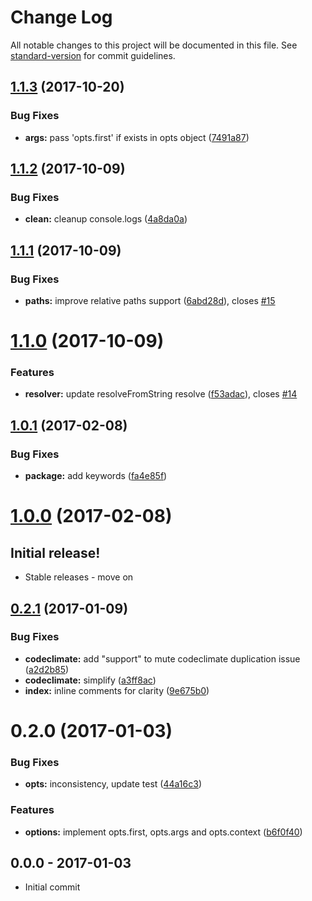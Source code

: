 # Change Log

All notable changes to this project will be documented in this file. See [standard-version](https://github.com/conventional-changelog/standard-version) for commit guidelines.

<a name="1.1.3"></a>
## [1.1.3](https://github.com/tunnckocore/resolve-plugins-sync/compare/v1.1.2...v1.1.3) (2017-10-20)


### Bug Fixes

* **args:** pass 'opts.first' if exists in opts object ([7491a87](https://github.com/tunnckocore/resolve-plugins-sync/commit/7491a87))



<a name="1.1.2"></a>
## [1.1.2](https://github.com/tunnckocore/resolve-plugins-sync/compare/v1.1.1...v1.1.2) (2017-10-09)


### Bug Fixes

* **clean:** cleanup console.logs ([4a8da0a](https://github.com/tunnckocore/resolve-plugins-sync/commit/4a8da0a))



<a name="1.1.1"></a>
## [1.1.1](https://github.com/tunnckocore/resolve-plugins-sync/compare/v1.1.0...v1.1.1) (2017-10-09)


### Bug Fixes

* **paths:** improve relative paths support ([6abd28d](https://github.com/tunnckocore/resolve-plugins-sync/commit/6abd28d)), closes [#15](https://github.com/tunnckocore/resolve-plugins-sync/issues/15)



<a name="1.1.0"></a>
# [1.1.0](https://github.com/tunnckocore/resolve-plugins-sync/compare/v1.0.1...v1.1.0) (2017-10-09)


### Features

* **resolver:** update resolveFromString resolve ([f53adac](https://github.com/tunnckocore/resolve-plugins-sync/commit/f53adac)), closes [#14](https://github.com/tunnckocore/resolve-plugins-sync/issues/14)



<a name="1.0.1"></a>
## [1.0.1](https://github.com/tunnckocore/resolve-plugins-sync/compare/v1.0.0...v1.0.1) (2017-02-08)


### Bug Fixes

* **package:** add keywords ([fa4e85f](https://github.com/tunnckocore/resolve-plugins-sync/commit/fa4e85f))



<a name="1.0.0"></a>
# [1.0.0](https://github.com/tunnckocore/resolve-plugins-sync/compare/v0.2.1...v1.0.0) (2017-02-08)

## Initial release!

* Stable releases - move on


<a name="0.2.1"></a>
## [0.2.1](https://github.com/tunnckocore/resolve-plugins-sync/compare/v0.2.0...v0.2.1) (2017-01-09)


### Bug Fixes

* **codeclimate:** add "support" to mute codeclimate duplication issue ([a2d2b85](https://github.com/tunnckocore/resolve-plugins-sync/commit/a2d2b85))
* **codeclimate:** simplify ([a3ff8ac](https://github.com/tunnckocore/resolve-plugins-sync/commit/a3ff8ac))
* **index:** inline comments for clarity ([9e675b0](https://github.com/tunnckocore/resolve-plugins-sync/commit/9e675b0))



<a name="0.2.0"></a>
# 0.2.0 (2017-01-03)


### Bug Fixes

* **opts:** inconsistency, update test ([44a16c3](https://github.com/tunnckocore/resolve-plugins-sync/commit/44a16c3))


### Features

* **options:** implement opts.first, opts.args and opts.context ([b6f0f40](https://github.com/tunnckocore/resolve-plugins-sync/commit/b6f0f40))





## 0.0.0 - 2017-01-03
- Initial commit